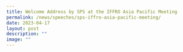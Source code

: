 ```yaml
---
title: Welcome Address by SPS at the IFFRO Asia Pacific Meeting
permalink: /news/speeches/sps-iffro-asia-pacific-meeting/
date: 2023-04-17
layout: post
description: ""
image: ""
---
```

